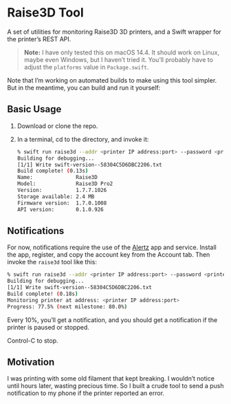 # Raise3D Tool

A set of utilities for monitoring Raise3D 3D printers, and a Swift wrapper for the printer’s REST API.

> **Note:** I have only tested this on macOS 14.4. It should work on Linux, maybe even Windows,
but I haven’t tried it. You’ll probably have to adjust the `platforms` value in `Package.swift`.

Note that I’m working on automated builds to make using this tool simpler. But in the meantime, you
can build and run it yourself:

## Basic Usage

1. Download or clone the repo.
2. In a terminal, cd to the directory, and invoke it:

	```bash
	% swift run raise3d --addr <printer IP address:port> --password <printer password> info
	Building for debugging...
	[1/1] Write swift-version--58304C5D6DBC2206.txt
	Build complete! (0.13s)
	Name:              Raise3D
	Model:             Raise3D Pro2
	Version:           1.7.7.1026
	Storage available: 2.4 MB
	Firmware version:  1.7.0.1008
	API version:       0.1.0.926
	```


## Notifications

For now, notifications require the use of the [Alertz](https://alertzy.app) app and service. Install the app,
register, and copy the account key from the Account tab. Then invoke the `raise3d` tool like this:

```bash
% swift run raise3d --addr <printer IP address:port> --password <printer password> monitor --notify <alertz account key>
Building for debugging...
[1/1] Write swift-version--58304C5D6DBC2206.txt
Build complete! (0.18s)
Monitoring printer at address: <printer IP address:port>
Progress: 77.5% (next milestone: 80.0%)
```
Every 10%, you’ll get a notification, and you should get a notification if the printer is paused or stopped.

Control-C to stop.
 
## Motivation

I was printing with some old filament that kept breaking. I wouldn’t notice until hours later, wasting
precious time. So I built a crude tool to send a push notification to my phone if the printer reported an
error.


